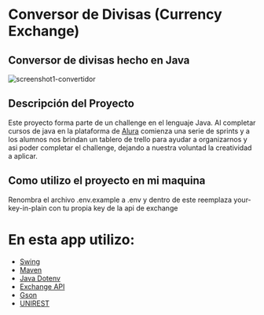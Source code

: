 # Conversor de Divisas (Currency Exchange)

## Conversor de divisas hecho en Java
![screenshot1-convertidor](https://user-images.githubusercontent.com/93687744/172265795-843e6292-9981-4aa1-830c-f4c30fdf88fa.png)



## Descripción del Proyecto
Este proyecto forma parte de un challenge en el lenguaje Java. Al completar cursos de java en la plataforma de [Alura](https://www.aluracursos.com/) comienza una serie de sprints y a los alumnos nos brindan un tablero de trello para ayudar a organizarnos y asi poder completar el challenge, dejando a nuestra voluntad la creatividad a aplicar.

## Como utilizo el proyecto en mi maquina
Renombra el archivo .env.example a .env y dentro de este reemplaza your-key-in-plain con tu propia key de la api de exchange
# En esta app utilizo:
- [Swing](https://www.javatpoint.com/java-swing)
- [Maven](https://maven.apache.org/what-is-maven.html)
- [Java Dotenv](https://mvnrepository.com/artifact/io.github.cdimascio/java-dotenv/5.2.2)
- [Exchange API](https://apilayer.com/marketplace/exchangerates_data-api)
- [Gson](https://mvnrepository.com/artifact/com.google.code.gson/gson/2.9.0)
- [UNIREST](https://mvnrepository.com/artifact/com.mashape.unirest/unirest-java)
